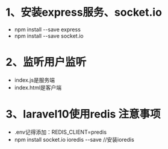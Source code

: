 # 1、安装express服务、socket.io
- npm install --save express
- npm install --save socket.io

# 2、监听用户监听
- index.js是服务端
- index.html是客户端

# 3、laravel10使用redis 注意事项
- .env记得添加：REDIS_CLIENT=predis
- npm install socket.io ioredis --save //安装ioredis

